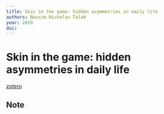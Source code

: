 ```yaml
---
title: Skin in the game: hidden asymmetries in daily life
authors: Nassim Nicholas Taleb
year: 2019
doi: 
---
```


# Skin in the game: hidden asymmetries in daily life

[zotero](zotero://select/items/@taleb2020)

## Note



